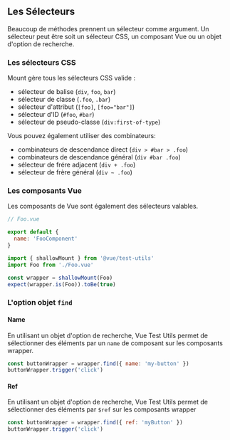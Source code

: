 ## Les Sélecteurs

Beaucoup de méthodes prennent un sélecteur comme argument. Un sélecteur peut être soit un sélecteur CSS, un composant Vue ou un objet d'option de recherche.

### Les sélecteurs CSS

Mount gère tous les sélecteurs CSS valide :

- sélecteur de balise (`div`, `foo`, `bar`)
- sélecteur de classe (`.foo`, `.bar`)
- sélecteur d'attribut (`[foo]`, `[foo="bar"]`)
- sélecteur d'ID (`#foo`, `#bar`)
- sélecteur de pseudo-classe (`div:first-of-type`)

Vous pouvez également utiliser des combinateurs:

- combinateurs de descendance direct (`div > #bar > .foo`)
- combinateurs de descendance général (`div #bar .foo`)
- sélecteur de frére adjacent (`div + .foo`)
- sélecteur de frère général (`div ~ .foo`)

### Les composants Vue

Les composants de Vue sont également des sélecteurs valables.

```js
// Foo.vue

export default {
  name: 'FooComponent'
}
```

```js
import { shallowMount } from '@vue/test-utils'
import Foo from './Foo.vue'

const wrapper = shallowMount(Foo)
expect(wrapper.is(Foo)).toBe(true)
```

### L'option objet `find`

#### Name

En utilisant un objet d'option de recherche, Vue Test Utils permet de sélectionner des éléments par un `name` de composant sur les composants wrapper.


```js
const buttonWrapper = wrapper.find({ name: 'my-button' })
buttonWrapper.trigger('click')
```

#### Ref

En utilisant un objet d'option de recherche, Vue Test Utils permet de sélectionner des éléments par `$ref` sur les composants wrapper

```js
const buttonWrapper = wrapper.find({ ref: 'myButton' })
buttonWrapper.trigger('click')
```
